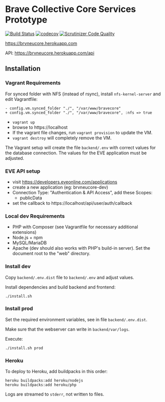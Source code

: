 # Brave Collective Core Services Prototype

[![Build Status](https://api.travis-ci.org/tkhamez/brvneucore.svg?branch=master)](https://travis-ci.org/tkhamez/brvneucore)
[![codecov](https://codecov.io/gh/tkhamez/brvneucore/branch/master/graph/badge.svg)](https://codecov.io/gh/tkhamez/brvneucore)
[![Scrutinizer Code Quality](https://scrutinizer-ci.com/g/tkhamez/brvneucore/badges/quality-score.png?b=master)](https://scrutinizer-ci.com/g/tkhamez/brvneucore/?branch=master)

https://brvneucore.herokuapp.com

API: https://brvneucore.herokuapp.com/api

## Installation

### Vagrant Requirements

For synced folder with NFS (instead of rsync), install `nfs-kernel-server` and edit Vagrantfile:
```
- config.vm.synced_folder "./", "/var/www/bravecore"
+ config.vm.synced_folder "./", "/var/www/bravecore", :nfs => true
```

- `vagrant up`
- browse to https://localhost
- If the vagrant file changes, run `vagrant provision` to update the VM.
- `vagrant destroy` will completely remove the VM.

The Vagrant setup will create the file `backend/.env` with correct values for the database connection.
The values for the EVE application must be adjusted.

### EVE API setup

- visit https://developers.eveonline.com/applications
- create a new application (eg: brvneucore-dev)
- Connection Type: "Authentication & API Access", add these Scopes:
  - publicData
- set the callback to https://localhost/api/user/auth/callback

### Local dev Requirements

- PHP with Composer (see Vagrantfile for necessary additional extensions)
- Node.js + npm
- MySQL/MariaDB
- Apache (dev should also works with PHP's build-in server). Set the document root to the "web" directory.

### Install dev

Copy `backend/.env.dist` file to `backend/.env` and adjust values.

Install dependencies and build backend and frontend:
```
./install.sh
```

### Install prod

Set the required environment variables, see in file `backend/.env.dist`.

Make sure that the webserver can write in `backend/var/logs`.

Execute:
```
./install.sh prod
```

### Heroku

To deploy to Heroku, add buildpacks in this order:
```
heroku buildpacks:add heroku/nodejs
heroku buildpacks:add heroku/php
```

Logs are streamed to `stderr`, not written to files.
